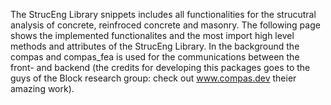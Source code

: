 The StrucEng Library snippets includes all functionalities for the strucutral analysis of concrete, reinfroced concrete and masonry. The following page shows the implemented functionalites and the most import high level methods and attributes of the StrucEng Library. In the background the compas and compas_fea is used for the communications between the front- and backend (the credits for developing this packages goes to the guys of the Block research group: check out www.compas.dev theier amazing work).
